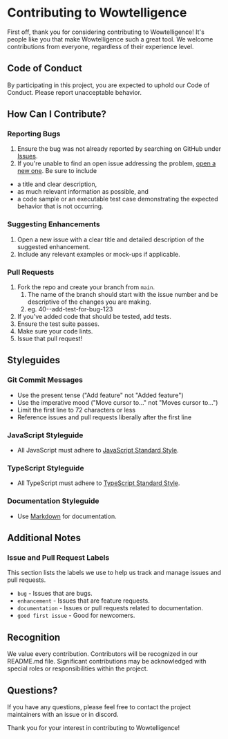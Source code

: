 # Contributing to Wowtelligence

First off, thank you for considering contributing to Wowtelligence! It's people like you that make Wowtelligence such a great tool. We welcome contributions from everyone, regardless of their experience level.

## Code of Conduct

By participating in this project, you are expected to uphold our Code of Conduct. Please report unacceptable behavior.

## How Can I Contribute?

### Reporting Bugs

1. Ensure the bug was not already reported by searching on GitHub under [Issues](https://github.com/wowtelligence/wowtelligence/issues).
2. If you're unable to find an open issue addressing the problem, [open a new one](https://github.com/wowtelligence/wowtelligence/issues/new). Be sure to include

-   a title and clear description,
-   as much relevant information as possible, and
-   a code sample or an executable test case demonstrating the expected behavior that is not occurring.

### Suggesting Enhancements

1. Open a new issue with a clear title and detailed description of the suggested enhancement.
2. Include any relevant examples or mock-ups if applicable.

### Pull Requests

1. Fork the repo and create your branch from `main`.
    1. The name of the branch should start with the issue number and be descriptive of the changes you are making.
    1. eg. 40--add-test-for-bug-123
2. If you've added code that should be tested, add tests.
3. Ensure the test suite passes.
4. Make sure your code lints.
5. Issue that pull request!

## Styleguides

### Git Commit Messages

-   Use the present tense ("Add feature" not "Added feature")
-   Use the imperative mood ("Move cursor to..." not "Moves cursor to...")
-   Limit the first line to 72 characters or less
-   Reference issues and pull requests liberally after the first line

### JavaScript Styleguide

-   All JavaScript must adhere to [JavaScript Standard Style](https://standardjs.com/).

### TypeScript Styleguide

-   All TypeScript must adhere to [TypeScript Standard Style](https://github.com/standard/ts-standard).

### Documentation Styleguide

-   Use [Markdown](https://daringfireball.net/projects/markdown/) for documentation.

## Additional Notes

### Issue and Pull Request Labels

This section lists the labels we use to help us track and manage issues and pull requests.

-   `bug` - Issues that are bugs.
-   `enhancement` - Issues that are feature requests.
-   `documentation` - Issues or pull requests related to documentation.
-   `good first issue` - Good for newcomers.

## Recognition

We value every contribution. Contributors will be recognized in our README.md file. Significant contributions may be acknowledged with special roles or responsibilities within the project.

## Questions?

If you have any questions, please feel free to contact the project maintainers with an issue or in discord.

Thank you for your interest in contributing to Wowtelligence!
